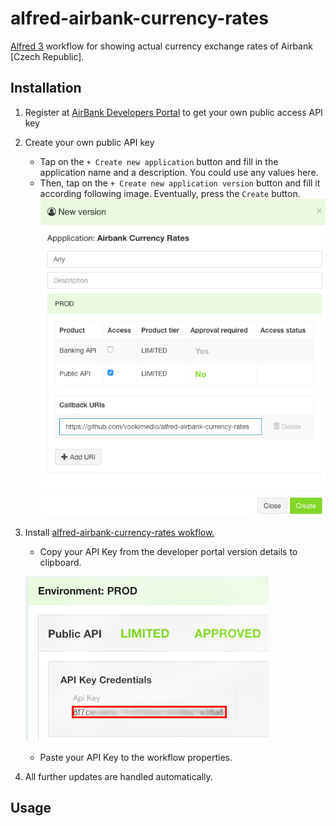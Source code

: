 # alfred-airbank-currency-rates
[Alfred 3][1] workflow for showing actual currency exchange rates of Airbank [Czech Republic].

## Installation

1) Register at [AirBank Developers Portal][3] to get your own public access API key
2) Create your own public API key
   - Tap on the `+ Create new application` button and fill in the application name and a description. You could use any values here.
   - Then, tap on the `+ Create new application version` button and fill it according following image. Eventually, press the `Create` button.
   ![Developer portal - new version](doc/images/developerNewVersion.png?raw=true "")
      
3) Install [alfred-airbank-currency-rates wokflow.][2]
   - Copy your API Key from the developer portal version details to clipboard. 
   
   ![Developer portal - new version](doc/images/developerVersionDetail.png?raw=true "")
   
   - Paste your API Key to the workflow properties.

4) All further updates are handled automatically.

## Usage



[1]: https://www.alfredapp.com/
[2]: https://github.com/vookimedlo/alfred-airbank-currency-rates/releases/latest
[3]: https://developers.airbank.cz/
